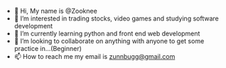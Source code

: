 - 👋 Hi, My name is @Zooknee
- 👀 I’m interested in trading stocks, video games and studying software development
- 🌱 I’m currently learning python and front end web development
- 💞️ I’m looking to collaborate on anything with anyone to get some practice in...(Beginner)
- 📫 How to reach me my email is zunnbugg@gmail.com

<!---
Zooknee/Zooknee is a ✨ special ✨ repository because its `README.md` (this file) appears on your GitHub profile.
You can click the Preview link to take a look at your changes.
--->
